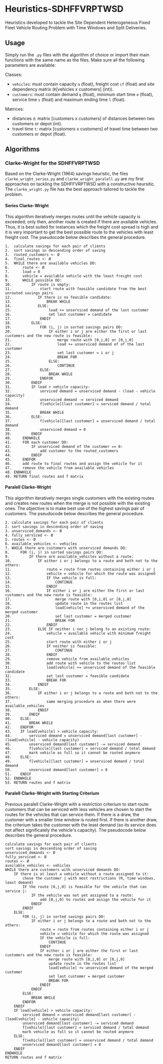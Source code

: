 # Heuristics-SDHFFVRPTWSD
Heuristics developed to tackle the Site Dependent Heterogeneous Fixed Fleet Vehicle Routing Problem with Time Windows and Split Deliveries. 

## Usage

Simply run the ```.py``` files with the algorithm of choice or import their main functions with the same name as the files. Make sure all the following parameters are available:

Classes: <br>
- ```vehicles```: must contain capacity ```a``` (float), freight cost ```cf``` (float) and site dependency matrix (```R```[vehicles x customers] (int)).
- ```customers```: must contain demand ```q``` (float), minimum start time ```e``` (float), service time ```s``` (float) and maximum ending time ```l``` (float).

Matrices: <br>
- distances ```d```: matrix [customers x customers] of distances between two customers or depot (int).
- travel time ```t```: matrix [customers x customers] of travel time between two customers or depot (float).

## Algorithms

### Clarke-Wright for the SDHFFVRPTWSD

Based on the Clarke-Wright (1964) savings heuristic, the files ```clarke_wright_series.py``` and ```clarke_wright_paralell.py``` are my first approaches on tackling the SDHFFVRPTWSD with a constructive heursitic. The ```clarke_wright.py``` file has the best approach tailored to tackle the problem.

#### Series Clarke-Wright
This algorithm iteratively merges routes until the vehicle capacity is exceeded; only then, another route is created if there are available vehicles. Thus, it is best suited for instances which the freight cost spread is high and it is very important to get the best possible route to the vehicles with least freight cost.
The pseudocode below describes the general procedure.

```text
1.  calculate savings for each pair of clients
2.  sort savings in descending order of saving
3.  routed_customers <- Ø
4.  final_routes <- Ø
5.  WHILE there are available vehicles DO:
6.      route <- Ø
7.      load = 0
8.      vehicle = available vehicle with the least freight cost
9.      WHILE possible DO:
10.         IF route is empty:
11.             start route with feasible candidate from the best unrouted savings pairs
12.            IF there is no feasible candidate:
13.                BREAK WHILE
14.            ELSE:
15.                 load += unserviced demand of the last customer
16.                 set last customer = candidate
17.             ENDIF
18.         ELSE:
19.             FOR (i, j) in sorted savings pairs DO:
20.                 IF either i or j are either the first or last customers and the new route is feasible:
21.                     merge route with [0,i,0] or [0,j,0]
22.                     load += unserviced demand of of the last customer
23.                     set last customer = i or j
24.                     BREAK FOR
25.                 ELSE:
26.                     CONTINUE
27.             ELSE:
28.                 BREAK WHILE
29.             ENDFOR
30.         ENDIF
31.         IF load > vehicle capacity:
32.             serviced demand = unserviced demand - (load - vehicle capacity)
33.             unserviced demand -= serviced demand
34.             f[vehicle][last customer] = serviced demand / total demand
35.             BREAK WHILE
36.         ELSE:
37.             f[vehicle][last customer] = unserviced demand / total demand
38.             unserviced demand = 0
39.         ENDIF
40.     ENDWHILE
41.     FOR each customer DO:
42.         IF unserviced demand of the customer == 0:
43.             add customer to the routed_customers
44.         ENDIF
45.     ENDFOR
46.     add route to final routes and assign the vehicle for it
47.     remove the vehicle from available vehicles
48. ENDWHILE
49. RETURN final routes and f matrix
```

#### Paralell Clarke-Wright
This algorithm iteratively merges single customers with the existing routes and creates new routes when the merge is not possible with the existing ones. The objective is to make best use of the highest savings pair of customers. The pseudocode below describes the general procedure.

```text
1. calculate savings for each pair of clients
2. sort savings in descending order of saving
3. unserviced_demands <- Ø
4. fully_serviced <- Ø
5. routes <- Ø
6. available_vehicles <- vehicles
7. WHILE there are customers with unserviced demands DO:
8.     FOR (i, j) in sorted savings pairs DO:
9.         IF there are available_vehicles without a route:
10.            IF either i or j belongs to a route and both not to the others:
11.                route = route from routes containing either i or j
12.                vehicle = vehicle for which the route was assigned
13.                IF the vehicle is full:
14.                    CONTINUE
15.                ENDIF
16.                IF either i or j are either the first or last customers and the new route is feasible:
17.                    merge route with [0,i,0] or [0,j,0]
18.                    update route in the routes list
19.                    load[vehicle] += unserviced demand of the merged customer
20.                    set last customer = merged customer
21.                    BREAK FOR
22.                ENDIF
23.            ELSE IF neither i nor j belong to an existing route:
24.                vehicle = available vehicle with minimum freight cost
25.                start route with either i or j
26.                IF neither is feasible:
27.                    CONTINUE
28.                ENDIF
29.                remove vehicle from available_vehicles
30.                add route with vehicle to the routes list
31.                load[vehicle] += unserviced demand of the feasible candidate
32.                set last customer = feasible candidate
33.                BREAK FOR
34.            ENDIF
35.        ELSE:
36.            IF either i or j belongs to a route and both not to the others:
37.                same merging procedure as when there were available_vehicles
38.            ENDIF
39.        ENDIF 
40.    ELSE:
41.        BREAK WHILE
42.    ENDFOR
43.    IF load[vehicle] > vehicle capacity:
44.        serviced demand = unserviced demand[last customer] - (load[vehicle] - vehicle capacity)
45.        unserviced demand[last customer] -= serviced demand
46.        f[vehicle][last customer] = serviced demand / total demand
47.        mark vehicle as full so it cannot be routed anymore
48.    ELSE:
49.        f[vehicle][last customer] = unserviced demand / total demand
50.        unserviced demand[last customer] = 0
51.    ENDIF
52. ENDWHILE
53. RETURN routes and f matrix

```

#### Paralell Clarke-Wright with Starting Criterium

Previous paralell Clarke-Wright with a restriction criterium to start route: customers that can be serviced with less vehicles are chosen to start the routes for the vehicles that can service them. If there is a draw, the customer with a smaller time window is routed first. If there is another draw, the criterium takes the customer with the least demand (so its service does not affect significately the vehicle's capacity). The pseudocode below describes the general procedure.

```text
calculate savings for each pair of clients
sort savings in descending order of saving
unserviced_demands <- Ø
fully_serviced <- Ø
routes <- Ø
available_vehicles <- vehicles
WHILE there are customers with unserviced demands DO:
    IF there is at least a vehicle without a route assigned to it:
        chose the customer j with most restrictions (R, time windows, least demand)
        IF the route [0,j,0] is feasible for the vehicle that can service j:
            IF the vehicle was not yet assigned to a route:
                add [0,j,0] to routes and assign the vehicle for it
            ENDIF
        ENDIF
    ELSE:
        FOR (i, j) in sorted savings pairs DO:
            IF either i or j belongs to a route and both not to the others:
                route = route from routes containing either i or j
                vehicle = vehicle for which the route was assigned
                IF the vehicle is full:
                    CONTINUE
                ENDIF
                IF either i or j are either the first or last customers and the new route is feasible:
                    merge route with [0,i,0] or [0,j,0]
                    update route in the routes list
                    load[vehicle] += unserviced demand of the merged customer
                    set last customer = merged customer
                    BREAK FOR
                ENDIF
            ENDIF
        ELSE:
            BREAK WHILE
        ENDFOR
    ENDIF
    IF load[vehicle] > vehicle capacity:
        serviced demand = unserviced demand[last customer] - (load[vehicle] - vehicle capacity)
        unserviced demand[last customer] -= serviced demand
        f[vehicle][last customer] = serviced demand / total demand
        mark vehicle as full so it cannot be routed anymore
    ELSE:
        f[vehicle][last customer] = unserviced demand / total demand
        unserviced demand[last customer] = 0
    ENDIF
ENDWHILE
RETURN routes and f matrix
```

